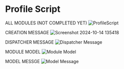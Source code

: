 # Profile Script

ALL MODULES (NOT COMPLETED YET)
![ProfileScript](https://github.com/user-attachments/assets/080b6cb2-f483-4b13-bc5f-dc4db312de09)

CREATION MESSAGE
![Screenshot 2024-10-14 135418](https://github.com/user-attachments/assets/9ef845f0-f4f0-44e1-9a3c-e998c26a71e6)

DISPATCHER MESSAGE
![Dispatcher Message](https://github.com/user-attachments/assets/c86ff5b5-5b82-4bb7-86c6-49d315e959ec)

MODULE MODEL
![Module Model](https://github.com/user-attachments/assets/a7e65a8f-a749-4d3c-b647-27f69fc6edee)

MODEL MESSGE
![Model Message](https://github.com/user-attachments/assets/5df6249a-5e48-4a59-a33c-72aa4b0743a9)
